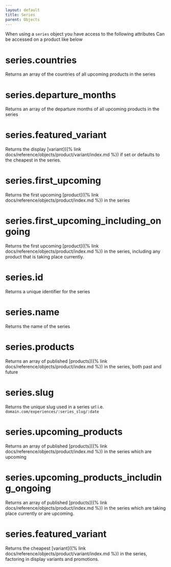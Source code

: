 ```yaml
---
layout: default
title: Series
parent: Objects
---
```


When using a `series` object you have access to the following attributes
Can be accessed on a product like below

# series.countries

Returns an array of the countries of all upcoming products in the series

# series.departure_months

Returns an array of the departure months of all upcoming products in the series

# series.featured_variant

Returns the display [variant]({% link docs/reference/objects/product/variant/index.md %}) if set or defaults to the cheapest in the series.

# series.first_upcoming

Returns the first upcoming [product]({% link docs/reference/objects/product/index.md %}) in the series

# series.first_upcoming_including_ongoing

Returns the first upcoming [product]({% link docs/reference/objects/product/index.md %}) in the series, including any product that is taking place currently.

# series.id

Returns a unique identifier for the series

# series.name

Returns the name of the series

# series.products

Returns an array of published [products]({% link docs/reference/objects/product/index.md %}) in the series, both past and future

# series.slug

Returns the unique slug used in a series url i.e. `domain.com/experiences/:series_slug/:date`

# series.upcoming_products

Returns an array of published [products]({% link docs/reference/objects/product/index.md %}) in the series which are upcoming

# series.upcoming_products_including_ongoing

Returns an array of published [products]({% link docs/reference/objects/product/index.md %}) in the series which are taking place currently or are upcoming.

# series.featured_variant

Returns the cheapest [variant]({% link docs/reference/objects/product/variant/index.md %}) in the series, factoring in display variants and promotions.

